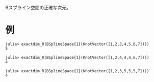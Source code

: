 Bスプライン空間の正確な次元。

# 例

```jldoctest
julia> exactdim_R(BSplineSpace{1}(KnotVector([1,2,3,4,5,6,7])))
5

julia> exactdim_R(BSplineSpace{1}(KnotVector([1,2,4,4,4,6,7])))
4

julia> exactdim_R(BSplineSpace{1}(KnotVector([1,2,3,5,5,5,7])))
4
```
